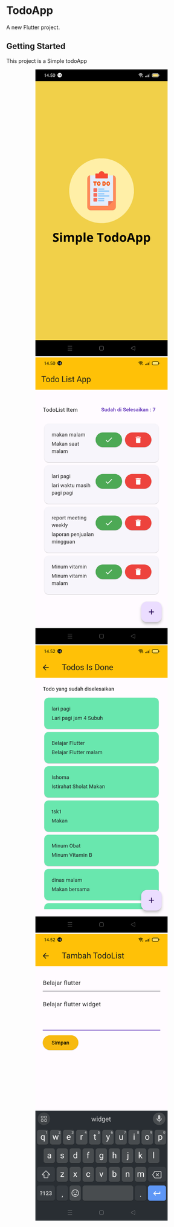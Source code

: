 # TodoApp

A new Flutter project.

## Getting Started

This project is a Simple todoApp

<p align="center">
  <img src="/assets/images/todo2.png" width="350" title="hover text">
  <img src="/assets/images/todo1.png" width="350" title="hover text">
  <img src="/assets/images/todo3.png" width="350" title="hover text">
  <img src="/assets/images/todo4.png" width="350" title="hover text">
</p>